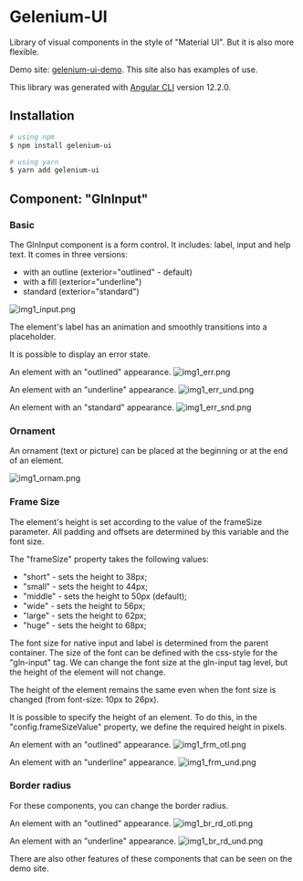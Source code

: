 # Gelenium-UI

Library of visual components in the style of "Material UI".
But it is also more flexible.

Demo site: [gelenium-ui-demo](https://alx-melnichuk.github.io/gelenium-ui-demo/).
This site also has examples of use.

This library was generated with [Angular CLI](https://github.com/angular/angular-cli) version 12.2.0.

## Installation

```bash
# using npm
$ npm install gelenium-ui

# using yarn
$ yarn add gelenium-ui
```

## Component: "GlnInput"

### Basic
The GlnInput component is a form control. It includes: label, input and help text.
It comes in three versions:

- with an outline (exterior="outlined" - default)
- with a fill (exterior="underline")
- standard (exterior="standard")

![img1_input.png](https://raw.githubusercontent.com/alx-melnichuk/gelenium-ui/master/img1_input.png)
                
The element's label has an animation and smoothly transitions into a placeholder.

It is possible to display an error state.

An element with an "outlined" appearance.
![img1_err.png](https://raw.githubusercontent.com/alx-melnichuk/gelenium-ui/master/img1_err_otl.png)

An element with an "underline" appearance.
![img1_err_und.png](https://raw.githubusercontent.com/alx-melnichuk/gelenium-ui/master/img1_err_und.png)

An element with an "standard" appearance.
![img1_err_snd.png](https://raw.githubusercontent.com/alx-melnichuk/gelenium-ui/master/img1_err_snd.png)

### Ornament

An ornament (text or picture) can be placed at the beginning or at the end of an element.

![img1_ornam.png](https://raw.githubusercontent.com/alx-melnichuk/gelenium-ui/master/img1_ornam.png)


### Frame Size

The element's height is set according to the value of the frameSize parameter. 
All padding and offsets are determined by this variable and the font size.

The "frameSize" property takes the following values:
- "short" - sets the height to 38px;
- "small" - sets the height to 44px;
- "middle" - sets the height to 50px (default);
- "wide" - sets the height to 56px;
- "large" - sets the height to 62px;
- "huge" - sets the height to 68px;

The font size for native input and label is determined from the parent container.
The size of the font can be defined with the css-style for the "gln-input" tag.
We can change the font size at the gln-input tag level, but the height of the element will not change.

The height of the element remains the same even when the font size is changed (from font-size: 10px to 26px).

It is possible to specify the height of an element. To do this, in the "config.frameSizeValue" property, we define the required height in pixels.

An element with an "outlined" appearance.
![img1_frm_otl.png](https://raw.githubusercontent.com/alx-melnichuk/gelenium-ui/master/img1_frm_otl.png)

An element with an "underline" appearance.
![img1_frm_und.png](https://raw.githubusercontent.com/alx-melnichuk/gelenium-ui/master/img1_frm_und.png)


### Border radius

For these components, you can change the border radius.

An element with an "outlined" appearance.
![img1_br_rd_otl.png](https://raw.githubusercontent.com/alx-melnichuk/gelenium-ui/master/img1_br_rd_otl.png)

An element with an "underline" appearance.
![img1_br_rd_und.png](https://raw.githubusercontent.com/alx-melnichuk/gelenium-ui/master/img1_br_rd_und.png)

There are also other features of these components that can be seen on the demo site.

